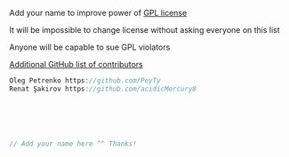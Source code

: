 Add your name to improve power of [GPL license](https://en.wikipedia.org/wiki/GNU_General_Public_License)

It will be impossible to change license without asking everyone on this list

Anyone will be capable to sue GPL violators

[Additional GitHub list of contributors](https://github.com/GreenteaOS/Tofita/graphs/contributors)

```c
Oleg Petrenko https://github.com/PeyTy
Renat Şakirov https://github.com/acidicMercury8






// Add your name here ^^ Thanks!
```
